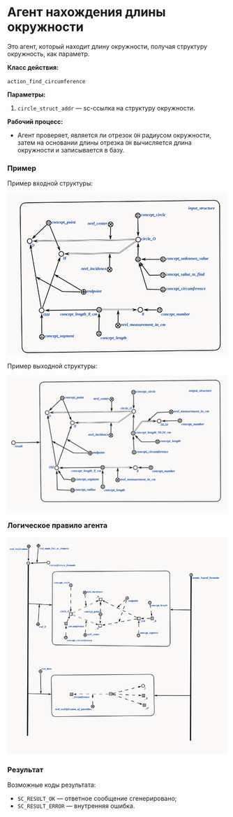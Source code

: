 # Агент нахождения длины окружности

Это агент, который находит длину окружности, получая структуру окружность, как параметр.

**Класс действия:**

`action_find_circumference`

**Параметры:**

1. `circle_struct_addr` — sc-ссылка на структуру окружности.

**Рабочий процесс:**

* Агент проверяет, является ли отрезок `OH` радиусом окружности, затем на основании длины отрезка `OH` вычисляется длина окружности и записывается в базу.

### Пример

Пример входной структуры:

<img src="imgs/input.png"></img>

Пример выходной структуры:

<img src="imgs/output_1.png"></img>

### Логическое правило агента
<img src="imgs/logic_13.png"></img>

### Результат

Возможные коды результата:
 
* `SC_RESULT_OK` — ответное сообщение сгенерировано;
* `SC_RESULT_ERROR` — внутренняя ошибка.
